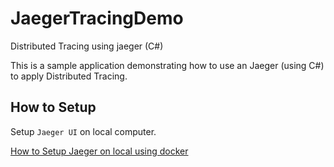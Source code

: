 # JaegerTracingDemo
Distributed Tracing using jaeger (C#)

This is a sample application demonstrating how to use an Jaeger (using C#) to apply Distributed Tracing.

## How to Setup

Setup `Jaeger UI` on local computer.

<a href="http://azure-blaze.blogspot.com/2019/08/jaeger-local-setup.html">How to Setup Jaeger on local using docker</a>
